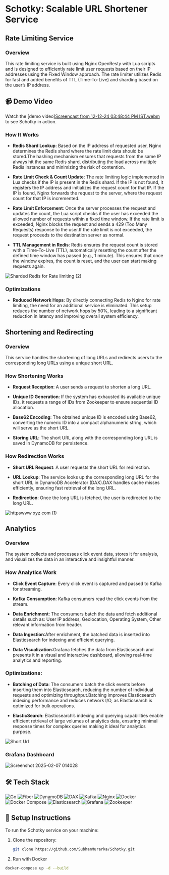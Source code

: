 # Schotky: Scalable URL Shortener Service

## Rate Limiting Service

### Overview

This rate limiting service is built using Nginx OpenResty with Lua scripts and is designed to efficiently rate limit user requests based on their IP addresses using the Fixed Window approach. The rate limiter utilizes Redis for fast and added benefits of TTL (Time-To-Live) and sharding based on the user’s IP address.

## 📹 Demo Video

Watch the [demo video][Screencast from 12-12-24 03:48:44 PM IST.webm](https://github.com/user-attachments/assets/89171014-3bf1-4017-9229-e1f007fc3267)
to see Schotky in action.

### How It Works

- **Redis Shard Lookup**: Based on the IP address of requested user, Nginx determines the Redis shard where the rate limit data should be stored.The hashing mechanism ensures that requests from the same IP always hit the same Redis shard, distributing the load across multiple Redis instances and minimizing the risk of contention.

- **Rate Limit Check & Count Update**: The rate limiting logic implemented in Lua checks if the IP is present in the Redis shard. If the IP is not found, it registers the IP address and 
initializes the request count for that IP. If the IP is found, Nginx forwards the request to the server, where the request count for that IP is incremented.

- **Rate Limit Enforcement**: Once the server processes the request and updates the count, the Lua script checks if the user has exceeded the allowed number of requests within a fixed time window.
If the rate limit is exceeded, Nginx blocks the request and sends a 429 (Too Many Requests) response to the user.If the rate limit is not exceeded, the request proceeds to the destination server as normal.

- **TTL Management in Redis**: Redis ensures the request count is stored with a Time-To-Live (TTL), automatically resetting the count after the defined time window has passed (e.g., 1 minute).
This ensures that once the window expires, the count is reset, and the user can start making requests again.

![Sharded Redis for Rate limiting (2)](https://github.com/user-attachments/assets/08f31c6d-d402-49e3-89b2-bb88a1fe34b3)

### Optimizations

- **Reduced Network Hops**: By directly connecting Redis to Nginx for rate limiting, the need for an additional service is eliminated. This setup reduces the number of network hops by 50%, leading to a significant reduction in latency and improving overall system efficiency.

## Shortening and Redirecting

### Overview

This service handles the shortening of long URLs and redirects users to the corresponding long URLs using a unique short URL.

### How Shortening Works

- **Request Reception**: A user sends a request to shorten a long URL.
  
- **Unique ID Generation**: If the system has exhausted its available unique IDs, it requests a range of IDs from Zookeeper to ensure sequential ID allocation.

- **Base62 Encoding**: The obtained unique ID is encoded using Base62, converting the numeric ID into a compact alphanumeric string, which will serve as the short URL.
  
- **Storing URL**: The short URL along with the corresponding long URL is saved in DynamoDB for persistence.

### How Redirection Works

- **Short URL Request**: A user requests the short URL for redirection.
  
- **URL Lookup**: The service looks up the corresponding long URL for the short URL in DynamoDB Accelerator (DAX).DAX handles cache misses efficiently, ensuring fast retrieval of the long URL.
 
- **Redirection**: Once the long URL is fetched, the user is redirected to the long URL.

![httpswww xyz com (1)](https://github.com/user-attachments/assets/fc05f22c-23b8-4293-8edc-e0565e09de53)

## Analytics

### Overview

The system collects and processes click event data, stores it for analysis, and visualizes the data in an interactive and insightful manner.

### How Analytics Work

- **Click Event Capture**: Every click event is captured and passed to Kafka for streaming.
  
- **Kafka Consumption**: Kafka consumers read the click events from the stream.
  
- **Data Enrichment**: The consumers batch the data and fetch additional details such as: User IP address, Geolocation, Operating System, Other relevant information from header.
  
- **Data Ingestion**:After enrichment, the batched data is inserted into Elasticsearch for indexing and efficient querying.
  
- **Data Visualization**:Grafana fetches the data from Elasticsearch and presents it in a visual and interactive dashboard, allowing real-time analytics and reporting.
  
### Optimizations:
- **Batching of Data**: The consumers batch the click events before inserting them into Elasticsearch, reducing the number of individual requests and optimizing throughput.Batching improves Elasticsearch indexing performance and reduces network I/O, as Elasticsearch is optimized for bulk operations.

- **ElasticSearch**: Elasticsearch’s indexing and querying capabilities enable efficient retrieval of large volumes of analytics data, ensuring minimal response times for complex queries making it ideal for analytics purpose.

![Short Url](https://github.com/user-attachments/assets/36fd51db-77f4-451d-9cb3-02f28ee5c9ef)

### Grafana Dashboard

![Screenshot 2025-02-07 014028](https://github.com/user-attachments/assets/9a258908-6616-4997-955b-e04ab8955487)


## 🛠️ Tech Stack

![Go](https://img.shields.io/badge/Go-00ADD8?style=for-the-badge&logo=go&logoColor=white)
![Fiber](https://img.shields.io/badge/Fiber-FF2D20?style=for-the-badge&logo=fiber&logoColor=white)
![DynamoDB](https://img.shields.io/badge/DynamoDB-4053D6?style=for-the-badge&logo=amazonaws&logoColor=white)
![DAX](https://img.shields.io/badge/DAX-4053D6?style=for-the-badge&logo=amazonaws&logoColor=white)
![Kafka](https://img.shields.io/badge/Apache%20Kafka-231F20?style=for-the-badge&logo=apache-kafka&logoColor=white)
![Nginx](https://img.shields.io/badge/Nginx-009639?style=for-the-badge&logo=nginx&logoColor=white)
![Docker](https://img.shields.io/badge/Docker-2496ED?style=for-the-badge&logo=docker&logoColor=white)
![Docker Compose](https://img.shields.io/badge/Docker_Compose-2496ED?style=for-the-badge&logo=docker&logoColor=white)
![Elasticsearch](https://img.shields.io/badge/Elasticsearch-005571?style=for-the-badge&logo=elasticsearch&logoColor=white)
![Grafana](https://img.shields.io/badge/Grafana-F46800?style=for-the-badge&logo=grafana&logoColor=white)
![Zookeeper](https://img.shields.io/badge/Zookeeper-000000?style=for-the-badge&logo=zookeeper&logoColor=white)

## 🔧 Setup Instructions

To run the Schotky service on your machine:

1. Clone the repository:
   ```bash
   git clone https://github.com/SubhamMurarka/Schotky.git

2. Run with Docker
```bash
docker-compose up -d --build
